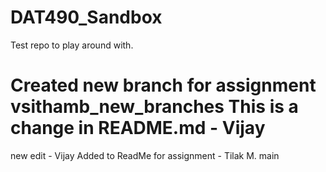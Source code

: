# DAT490_Sandbox
Test repo to play around with.

Created new branch for assignment
vsithamb_new_branches
This is a change in README.md - Vijay
=======
new edit - Vijay
Added to ReadMe for assignment - Tilak M.
main
